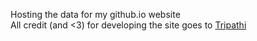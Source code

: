 Hosting the data for my github.io website<br>
All credit (and <3) for developing the site goes to <a href="https://ptprashanttripathi.github.io">Tripathi</a>